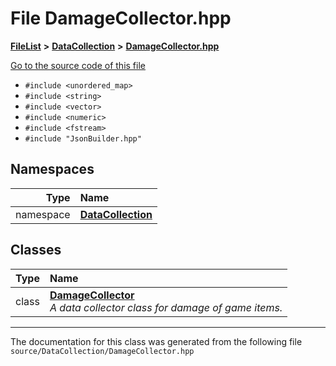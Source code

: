 

# File DamageCollector.hpp



[**FileList**](files.md) **>** [**DataCollection**](dir_8adf75fe53ae17187785c216cf2633db.md) **>** [**DamageCollector.hpp**](_damage_collector_8hpp.md)

[Go to the source code of this file](_damage_collector_8hpp_source.md)



* `#include <unordered_map>`
* `#include <string>`
* `#include <vector>`
* `#include <numeric>`
* `#include <fstream>`
* `#include "JsonBuilder.hpp"`













## Namespaces

| Type | Name |
| ---: | :--- |
| namespace | [**DataCollection**](namespace_data_collection.md) <br> |


## Classes

| Type | Name |
| ---: | :--- |
| class | [**DamageCollector**](class_data_collection_1_1_damage_collector.md) <br>_A data collector class for damage of game items._  |



















































------------------------------
The documentation for this class was generated from the following file `source/DataCollection/DamageCollector.hpp`

